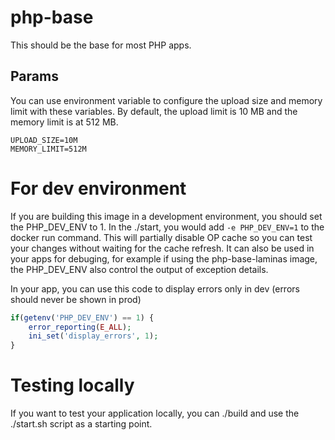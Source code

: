 # php-base
This should be the base for most PHP apps.

## Params
You can use environment variable to configure the upload size and memory limit with these variables.
By default, the upload limit is 10 MB and the memory limit is at 512 MB.

```
UPLOAD_SIZE=10M
MEMORY_LIMIT=512M
```

# For dev environment
If you are building this image in a development environment, you should set the PHP_DEV_ENV to 1. In the ./start,
you would add ```-e PHP_DEV_ENV=1``` to the docker run command. This will partially disable OP cache so you
can test your changes without waiting for the cache refresh.
It can also be used in your apps for debuging, for example if using the php-base-laminas
image, the PHP_DEV_ENV also control the output of exception details.

In your app, you can use this code to display errors only in dev (errors should never be shown in prod)
```php
if(getenv('PHP_DEV_ENV') == 1) {
    error_reporting(E_ALL);
    ini_set('display_errors', 1);
}
```


# Testing locally
If you want to test your application locally, you can ./build and use the ./start.sh script as a starting point.
